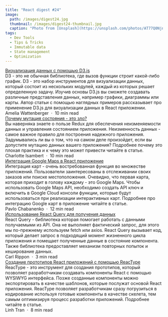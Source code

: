 ```yaml
---
title: "React digest #24"
image: 
  path: /images/digest24.jpg
  thumbnail: /images/digest24-thumbnail.jpg
  caption: "Photo from [Unsplash](https://unsplash.com/photos/AT77Q0Njnt0)"
tags:
  - Dev Tools
  - Tips & Tricks
  - Immutable data
  - State management
  - Optimization
---
```


<div class="digest">
    <a href="https://wattenberger.com/blog/react-and-d3">Визуализация данных с помощью D3.js</a>
    <div class="digest-desc">D3 - это не обычная библиотека, где вызов функции строит какой-либо график. D3 - это набор инструментов для визуализации данных, который состоит из нескольких модулей, каждый из которых решает определенную задачу. Изучив основы D3.js вы сможете создавать различные представления данных, например графики, диаграммы или карты. Автор статьи с помощью наглядных примеров рассказывает про применение D3.js для визуализации данных в React приложении.</div>
    <div class="digest-time">Amelia Wattenberger &nbsp;&middot;&nbsp; 10 min read</div>
</div>

<div class="digest">
    <a href="https://blog.bam.tech/developer-news/what-would-happen-if-you-mutated-your-react-redux-state">Почему мутация состояния - это зло?</a>
    <div class="digest-desc">Вы наверняка знаете о пользе Redux для обеспечения неизменяемости данных и управления состоянием приложения. Неизменность данных - самое важное правило для построения надежного приложения. Задумывались ли вы о том, что на самом деле произойдет, если вы допустите мутацию данных вашего приложения? Подробнее почему это плохая практика и к чему это может привести читайте в статье.</div>
    <div class="digest-time">Charlotte Isambert &nbsp;&middot;&nbsp; 10 min read</div>
</div>

<div class="digest">
    <a href="https://sudolabs.io/blog/integrating-google-maps-in-react">Интеграция Google Maps в React приложение</a>
    <div class="digest-desc">Интеграция карт - очень востребованная функция во множестве приложений. Пользователи заинтересованы в отслеживании своих заказов или поиске местоположения. Очевидно, что первая карта, которая приходит в голову каждому - это Google Maps. Чтобы использовать Google Maps API, необходимо создать API ключ и включить в Google Cloud консоли функции, которые будут использоваться при реализации интерактивных карт. Подробнее про интеграцию Google карт в приложение читайте в статье.</div>
    <div class="digest-time">Pavlo Chabanenko &nbsp;&middot;&nbsp; 12 min read</div>
</div>

<div class="digest">
    <a href="https://www.carlrippon.com/getting-started-with-react-query-and-typescript/">Использование React Query для получения данных</a>
    <div class="digest-desc">React Query - библиотека которая помогает работать с данными получаемыми из API. Она не выполняет фактический запрос, для этого мы по-прежнему используем fetch или axios. React Query вызывает код, который делает запрос в подходящий момент жизненного цикла приложения и помещает полученные данные в состояние компонента. Также библиотека предоставляет механизм повторных попыток и кеширование данных.</div>
    <div class="digest-time">Carl Rippon &nbsp;&middot;&nbsp; 3 min read</div>
</div>

<div class="digest">
    <a href="https://linhtanl51.medium.com/reactype-5-0-what-you-need-to-know-41c540b507ac">Создание прототипов React приложений с помощью ReacType</a>
    <div class="digest-desc">ReacType - это инструмент для создания прототипов, который позволяет разработчикам создавать компоненты React с помощью WYSIWYG интерфейса. Позже созданные компоненты можно экспортировать в качестве шаблонов, которые послужат основой React приложения. ReacType позволяет разработчикам сразу погрузиться в кодирование используя готовые компоненты в качестве скелета, тем самым оптимизируя процесс разработки приложений. Подробнее читайте в статье.</div>
    <div class="digest-time">Linh Tran &nbsp;&middot;&nbsp; 8 min read</div>
</div>